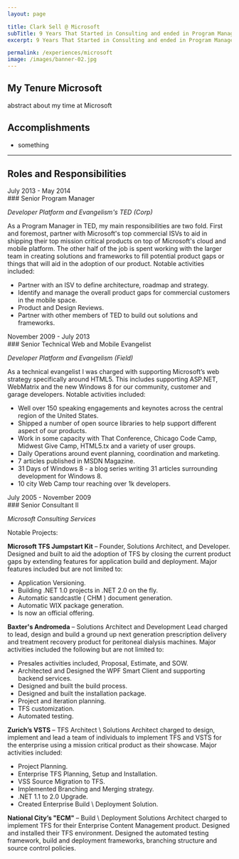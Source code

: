 ```yaml
---
layout: page

title: Clark Sell @ Microsoft
subTitle: 9 Years That Started in Consulting and ended in Program Management
excerpt: 9 Years That Started in Consulting and ended in Program Management

permalink: /experiences/microsoft
image: /images/banner-02.jpg
---
```


## My Tenure Microsoft

abstract about my time at Microsoft

## Accomplishments

* something

<hr />

## Roles and Responsibilities

<div class="job-role-date">July 2013 - May 2014</div>
### Senior Program Manager

_Developer Platform and Evangelism's TED (Corp)_

As a Program Manager in TED, my main responsibilities are two fold. First and foremost, partner with Microsoft's top commercial ISVs to aid in shipping their top mission critical products on top of Microsoft's cloud and mobile platform. The other half of the job is spent working with the larger team in creating solutions and frameworks to fill potential product gaps or things that will aid in the adoption of our product. Notable activities included:

* Partner with an ISV to define architecture, roadmap and strategy.
* Identify and manage the overall product gaps for commercial customers in the mobile space.
* Product and Design Reviews.
* Partner with other members of TED to build out solutions and frameworks.

<div class="job-role-date">November 2009 - July 2013</div>
### Senior Technical Web and Mobile Evangelist

_Developer Platform and Evangelism (Field)_

As a technical evangelist I was charged with supporting Microsoft’s web strategy specifically around HTML5. This includes supporting ASP.NET, WebMatrix and the new Windows 8 for our community, customer and garage developers. Notable activities included:


* Well over 150 speaking engagements and keynotes across the central region of the United States.
* Shipped a number of open source libraries to help support different aspect of our products.
* Work in some capacity with That Conference, Chicago Code Camp, Midwest Give Camp, HTML5.tx and a variety of user groups.
* Daily Operations around event planning, coordination and marketing.
* 7 articles published in MSDN Magazine.
* 31 Days of Windows 8 - a blog series writing 31 articles surrounding development for Windows 8.
* 10 city Web Camp tour reaching over 1k developers.

<div class="job-role-date">July 2005 - November 2009</div>
### Senior Consultant II

_Microsoft Consulting Services_

Notable Projects:

**Microsoft TFS Jumpstart Kit** – Founder, Solutions Architect, and Developer. Designed and built to aid the adoption of TFS by closing the current product gaps by extending features for application build and deployment. Major features included but are not limited to:
* Application Versioning.
* Building .NET 1.0 projects in .NET 2.0 on the fly.
* Automatic sandcastle ( CHM ) document generation.
* Automatic WIX package generation.
* Is now an official offering.

**Baxter's Andromeda** – Solutions Architect and Development Lead charged to lead, design and build a ground up next generation prescription delivery and treatment recovery product for peritoneal dialysis machines. Major activities included the following but are not limited to:
* Presales activities included, Proposal, Estimate, and SOW.
* Architected and Designed the WPF Smart Client and supporting backend services.
* Designed and built the build process.
* Designed and built the installation package.
* Project and iteration planning.
* TFS customization.
* Automated testing.

**Zurich’s VSTS** – TFS Architect \ Solutions Architect charged to design, implement and lead a team of individuals to implement TFS and VSTS for the enterprise using a mission critical product as their showcase. Major activities included:
* Project Planning.
* Enterprise TFS Planning, Setup and Installation.
* VSS Source Migration to TFS.
* Implemented Branching and Merging strategy.
* .NET 1.1 to 2.0 Upgrade.
* Created Enterprise Build \ Deployment Solution.

**National City’s "ECM"** – Build \ Deployment Solutions Architect charged to implement TFS for their Enterprise Content Management product. Designed and installed their TFS environment. Designed the automated testing framework, build and deployment frameworks, branching structure and source control policies.
